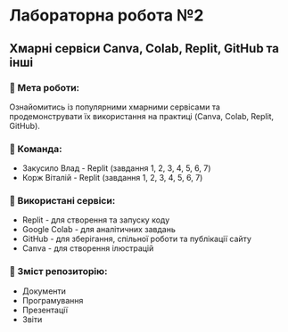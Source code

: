 # Лабораторна робота №2  
## Хмарні сервіси Canva, Colab, Replit, GitHub та інші  

### 🎯 Мета роботи:
Ознайомитись із популярними хмарними сервісами та продемонструвати їх використання на практиці (Canva, Colab, Replit, GitHub).  

### 👥 Команда:
- Закусило Влад - Replit (завдання 1, 2, 3, 4, 5, 6, 7)
- Корж Віталій - Replit (завдання 1, 2, 3, 4, 5, 6, 7)

### 🧰 Використані сервіси:
- Replit - для створення та запуску коду  
- Google Colab - для аналітичних завдань  
- GitHub - для зберігання, спільної роботи та публікації сайту  
- Canva - для створення ілюстрацій  

### 📂 Зміст репозиторію:
- Документи
- Програмування
- Презентації
- Звіти
